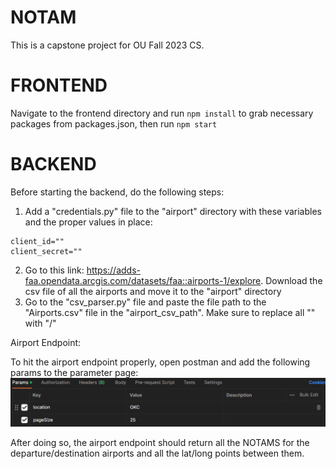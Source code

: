 # NOTAM

This is a capstone project for OU Fall 2023 CS.

# FRONTEND

Navigate to the frontend directory and run `npm install` to grab necessary packages from packages.json, then run `npm start`

# BACKEND

Before starting the backend, do the following steps:

1. Add a "credentials.py" file to the "airport" directory with these variables and the proper values in place:

```
client_id=""
client_secret=""
```

2. Go to this link: https://adds-faa.opendata.arcgis.com/datasets/faa::airports-1/explore. Download the csv file of all the airports and move it to the "airport" directory
3. Go to the "csv_parser.py" file and paste the file path to the "Airports.csv" file in the "airport_csv_path". Make sure to replace all "\" with "/"

Airport Endpoint:

To hit the airport endpoint properly, open postman and add the following params to the parameter page:
![Alt text](image.png)

After doing so, the airport endpoint should return all the NOTAMS for the departure/destination airports and all the lat/long points between them.
